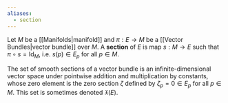 ```yaml
---
aliases:
  - section
---
```


Let $M$ be a [[Manifolds|manifold]] and $\pi: E \to M$ be a [[Vector Bundles|vector bundle]] over $M$. A **section** of $E$ is map $s: M\to E$ such that $\pi \circ s = \text{Id}_M$, i.e. $s(p) \in E_p$ for all $p\in M$. 

The set of smooth sections of a vector bundle is an infinite-dimensional vector space under pointwise addition and multiplication by constants, whose zero element is the zero section $\zeta$ defined by $\zeta_p =0 \in E_p$ for all $p \in M$. This set is sometimes denoted $\mathfrak{X}(E)$.